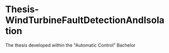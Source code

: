 # Thesis-WindTurbineFaultDetectionAndIsolation
The thesis developed within the "Automatic Control" Bachelor
